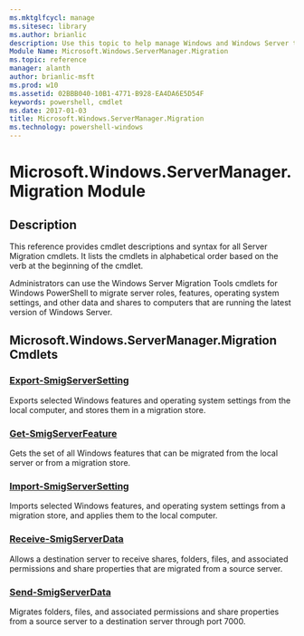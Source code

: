 ```yaml
---
ms.mktglfcycl: manage
ms.sitesec: library
ms.author: brianlic
description: Use this topic to help manage Windows and Windows Server technologies with Windows PowerShell.
Module Name: Microsoft.Windows.ServerManager.Migration
ms.topic: reference
manager: alanth
author: brianlic-msft
ms.prod: w10
ms.assetid: 02BBB040-10B1-4771-B928-EA4DA6E5D54F
keywords: powershell, cmdlet
ms.date: 2017-01-03
title: Microsoft.Windows.ServerManager.Migration
ms.technology: powershell-windows
---
```



# Microsoft.Windows.ServerManager.Migration Module
## Description
This reference provides cmdlet descriptions and syntax for all Server Migration cmdlets. It lists the cmdlets in alphabetical order based on the verb at the beginning of the cmdlet.

Administrators can use the Windows Server Migration Tools cmdlets for Windows PowerShell to migrate server roles, features, operating system settings, and other data and shares to computers that are running the latest version of Windows Server.

## Microsoft.Windows.ServerManager.Migration Cmdlets
### [Export-SmigServerSetting](./Export-SmigServerSetting.md)
Exports selected Windows features and operating system settings from the local computer, and stores them in a migration store.

### [Get-SmigServerFeature](./Get-SmigServerFeature.md)
Gets the set of all Windows features that can be migrated from the local server or from a migration store.

### [Import-SmigServerSetting](./Import-SmigServerSetting.md)
Imports selected Windows features, and operating system settings from a migration store, and applies them to the local computer.

### [Receive-SmigServerData](./Receive-SmigServerData.md)
Allows a destination server to receive shares, folders, files, and associated permissions and share properties that are migrated from a source server.

### [Send-SmigServerData](./Send-SmigServerData.md)
Migrates folders, files, and associated permissions and share properties from a source server to a destination server through port 7000.

